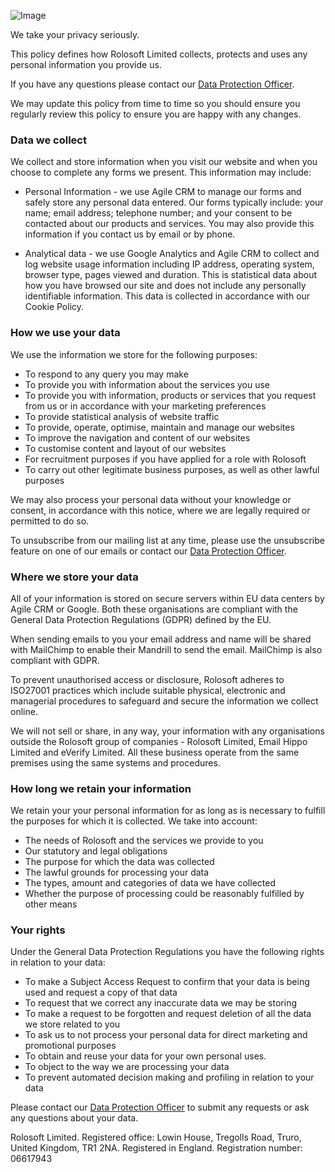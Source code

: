![Image](/assets/images/PrivacyPolicy.png)

We take your privacy seriously.

This policy defines how Rolosoft Limited collects, protects and uses any personal information you provide us.

If you have any questions please contact our [Data Protection Officer](mailto:dpo@rolosoft.com).

We may update this policy from time to time so you should ensure you regularly review this policy to ensure you are happy with any changes.


### Data we collect
We collect and store information when you visit our website and when you choose to complete any forms we present.
This information may include:
* Personal Information - we use Agile CRM to manage our forms and safely store any personal data entered. Our forms typically include: your name; email address; telephone number; and your consent to be contacted about our products and services. You may also provide this information if you contact us by email or by phone.

* Analytical data - we use Google Analytics and Agile CRM to collect and log website usage information including IP address, operating system, browser type, pages viewed and duration. This is statistical data about how you have browsed our site and does not include any personally identifiable information. This data is collected in accordance with our Cookie Policy.

### How we use your data
We use the information we store for the following purposes:
* To respond to any query you may make
* To provide you with information about the services you use
* To provide you with information, products or services that you request from us or in accordance with your marketing preferences
* To provide statistical analysis of website traffic
* To provide, operate, optimise, maintain and manage our websites
* To improve the navigation and content of our websites
* To customise content and layout of our websites
* For recruitment purposes if you have applied for a role with Rolosoft
* To carry out other legitimate business purposes, as well as other lawful purposes

We may also process your personal data without your knowledge or consent, in accordance with this notice, where we are legally required or permitted to do so.

To unsubscribe from our mailing list at any time, please use the unsubscribe feature on one of our emails or contact our [Data Protection Officer](mailto:dpo@rolosoft.com).

### Where we store your data
All of your information is stored on secure servers within EU data centers by Agile CRM or Google. Both these organisations are compliant with the General Data Protection Regulations (GDPR) defined by the EU.

When sending emails to you your email address and name will be shared with MailChimp to enable their Mandrill to send the email. MailChimp is also compliant with GDPR.

To prevent unauthorised access or disclosure, Rolosoft adheres to ISO27001 practices which include suitable physical, electronic and managerial procedures to safeguard and secure the information we collect online.

We will not sell or share, in any way, your information with any organisations outside the Rolosoft group of companies - Rolosoft Limited, Email Hippo Limited and eVerify Limited. All these business operate from the same premises using the same systems and procedures.

### How long we retain your information
We retain your your personal information for as long as is necessary to fulfill the purposes for which it is collected.  We take into account:
* The needs of Rolosoft and the services we provide to you
* Our statutory and legal obligations
* The purpose for which the data was collected
* The lawful grounds for processing your data
* The types, amount and categories of data we have collected
* Whether the purpose of processing could be reasonably fulfilled by other means

### Your rights
Under the General Data Protection Regulations you have the following rights in relation to your data:
* To make a Subject Access Request to confirm that your data is being used and request a copy of that data
* To request that we correct any inaccurate data we may be storing
* To make a request to be forgotten and  request deletion of all the data we store related to you
* To ask us to not process your personal data for direct marketing and promotional purposes
* To obtain and reuse your data for your own personal uses. 
* To object to the way we are processing your data
* To prevent automated decision making and profiling in relation to your data
 
Please contact our [Data Protection Officer](mailto:dpo@rolosoft.com) to submit any requests or ask any questions about your data.

Rolosoft Limited. Registered office: Lowin House, Tregolls Road, Truro, United Kingdom, TR1 2NA.
Registered in England. Registration number: 06617943
